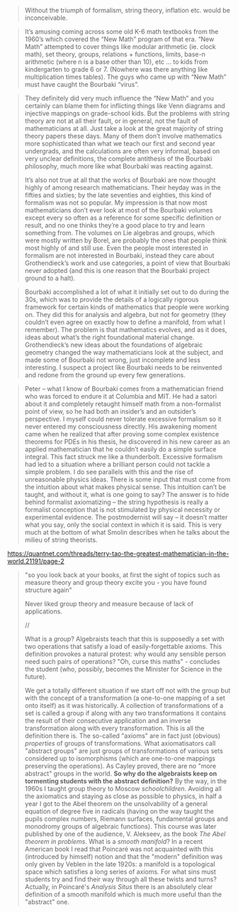 > Without the triumph of formalism, string theory, inflation etc. would be inconceivable.

> It’s amusing coming across some old K-6 math textbooks from the 1960’s which covered the “New Math” program of that era. “New Math” attempted to cover things like modular arithmetic (ie. clock math), set theory, groups, relations + functions, limits, base-n arithmetic (where n is a base other than 10), etc … to kids from kindergarten to grade 6 or 7. (Nowhere was there anything like multiplication times tables). The guys who came up with “New Math” must have caught the Bourbaki “virus”.

> They definitely did very much influence the “New Math” and you certainly can blame them for inflicting things like Venn diagrams and injective mappings on grade-school kids. But the problems with string theory are not at all their fault, or in general, not the fault of mathematicians at all. Just take a look at the great majority of string theory papers these days. Many of them don’t involve mathematics more sophisticated than what we teach our first and second year undergrads, and the calculations are often very informal, based on very unclear definitions, the complete antithesis of the Bourbaki philosophy, much more like what Bourbaki was reacting against.
>
> It’s also not true at all that the works of Bourbaki are now thought highly of among research mathematicians. Their heyday was in the fifties and sixties; by the late seventies and eighties, this kind of formalism was not so popular. My impression is that now most mathematicians don’t ever look at most of the Bourbaki volumes except every so often as a reference for some specific definition or result, and no one thinks they’re a good place to try and learn something from. The volumes on Lie algebras and groups, which were mostly written by Borel, are probably the ones that people think most highly of and still use. Even the people most interested in formalism are not interested in Bourbaki, instead they care about Grothendieck’s work and use categories, a point of view that Bourbaki never adopted (and this is one reason that the Bourbaki project ground to a halt).

> Bourbaki accomplished a lot of what it initially set out to do during the 30s, which was to provide the details of a logically rigorous framework for certain kinds of mathematics that people were working on. They did this for analysis and algebra, but not for geometry (they couldn’t even agree on exactly how to define a manifold, from what I remember). The problem is that mathematics evolves, and as it does, ideas about what’s the right foundational material change. Grothendieck’s new ideas about the foundations of algebraic geometry changed the way mathematicians look at the subject, and made some of Bourbaki not wrong, just incomplete and less interesting. I suspect a project like Bourbaki needs to be reinvented and redone from the ground up every few generations.

> Peter – what I know of Bourbaki comes from a mathematician friend who was forced to endure it at Columbia and MIT. He had a satori about it and completely retaught himself math from a non-formalist point of view, so he had both an insider’s and an outsider’s perspective. I myself could never tolerate excessive formalism so it never entered my consciousness directly. His awakening moment came when he realized that after proving some complex existence theorems for PDEs in his thesis, he discovered in his new career as an applied mathematician that he couldn’t easily do a simple surface integral. This fact struck me like a thunderbolt. Excessive formalism had led to a situation where a brilliant person could not tackle a simple problem. I do see parallels with this and the rise of unreasonable physics ideas. There is some input that must come from the intuition about what makes physical sense. This intuition can’t be taught, and without it, what is one going to say? The answer is to hide behind formalist axiomatizing – the string hypothesis is really a formalist conception that is not stimulated by physical necessity or experimental evidence. The postmodernist will say – it doesn’t matter what you say, only the social context in which it is said. This is very much at the bottom of what Smolin describes when he talks about the milieu of string theorists.

https://quantnet.com/threads/terry-tao-the-greatest-mathematician-in-the-world.21191/page-2

> "so you look back at your books, at first the sight of topics such as measure theory and group theory excite you - you have found structure again"
>
> Never liked group theory and measure because of lack of applications.
>
> //
>
> What is a *group*? Algebraists teach that this is supposedly a set with two operations that satisfy a load of easily-forgettable axioms. This definition provokes a natural protest: why would any sensible person need such pairs of operations? "Oh, curse this maths" - concludes the student (who, possibly, becomes the Minister for Science in the future).
>
> We get a totally different situation if we start off not with the group but with the concept of a transformation (a one-to-one mapping of a set onto itself) as it was historically. A collection of transformations of a set is called a group if along with any two transformations it contains the result of their consecutive application and an inverse transformation along with every transformation.
> This is all the definition there is. The so-called "axioms" are in fact just (obvious) *properties* of groups of transformations. What axiomatisators call "abstract groups" are just groups of transformations of various sets considered up to isomorphisms (which are one-to-one mappings preserving the operations). As Cayley proved, there are no "more abstract" groups in the world. **So why do the algebraists keep on tormenting students with the abstract definition?**
> By the way, in the 1960s I taught group theory to Moscow *schoolchildren*. Avoiding all the axiomatics and staying as close as possible to physics, in half a year I got to the Abel theorem on the unsolvability of a general equation of degree five in radicals (having on the way taught the pupils complex numbers, Riemann surfaces, fundamental groups and monodromy groups of algebraic functions). This course was later published by one of the audience, V. Alekseev, as the book *The Abel theorem in problems*.
> What is a *smooth manifold*? In a recent American book I read that Poincaré was not acquainted with this (introduced by himself) notion and that the "modern" definition was only given by Veblen in the late 1920s: a manifold is a topological space which satisfies a long series of axioms.
> For what sins must students try and find their way through all these twists and turns? Actually, in Poincaré's *Analysis Situs* there is an absolutely clear definition of a smooth manifold which is much more useful than the "abstract" one.